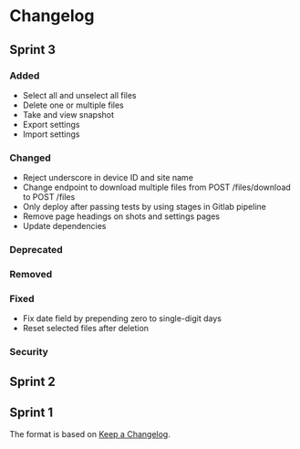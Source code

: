 # Changelog

## Sprint 3

### Added

- Select all and unselect all files
- Delete one or multiple files
- Take and view snapshot
- Export settings
- Import settings

### Changed

- Reject underscore in device ID and site name
- Change endpoint to download multiple files from POST /files/download to POST /files
- Only deploy after passing tests by using stages in Gitlab pipeline
- Remove page headings on shots and settings pages
- Update dependencies

### Deprecated

### Removed

### Fixed

- Fix date field by prepending zero to single-digit days
- Reset selected files after deletion

### Security

## Sprint 2

## Sprint 1

The format is based on [Keep a Changelog](https://keepachangelog.com/).
